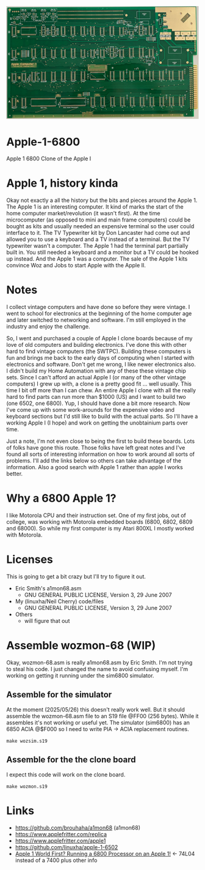![Apple 1 reproduction PCB - Front view](Apple-1_pcb-640x375.png)

# Apple-1-6800
Apple 1 6800 Clone of the Apple I

# Apple 1, history kinda

Okay not exactly a all the history but the bits and pieces around the Apple 1. The Apple 1 is an interesting computer. It kind of marks the start of the home computer market/revolution (it wasn't first). At the time microcomputer (as opposed to mini and main frame computers) could be bought as kits and usually needed an expensive terminal so the user could interface to it. The TV Typewriter kit by Don Lancaster had come out and allowed you to use a keyboard and a TV instead of a terminal. But the TV typewriter wasn't a computer. The Apple 1 had the terminal part partially built in. You still needed a keyboard and a monitor but a TV could be hooked up instead. And the Apple 1 was a computer. The sale of the Apple 1 kits convince Woz and Jobs to start Apple with the Apple II.

# Notes

I collect vintage computers and have done so before they were vintage. I went to school for electronics at the beginning of the home computer age and later switched to networking and software. I'm still employed in the industry and enjoy the challenge.

So, I went and purchased a couple of Apple I clone boards because of my love of old computers and building electronics. I've done this with other hard to find vintage computers (the SWTPC). Building these computers is fun and brings me back to the early days of computing when I started with electronics and software. Don't get me wrong, I like newer electronics also. I didn't build my Home Automation with any of these these vintage chip sets. Since I can't afford an actual Apple I (or many of the other vintage computers) I grew up with, a clone is a pretty good fit ... well usually. This time I bit off more than I can chew. An entire Apple I clone with all the really hard to find parts can run more than $1000 (US) and I want to build two (one 6502, one 6800). Yup, I should have done a bit more research. Now I've come up with some work-arounds for the expensive video and keyboard sections but I'd still like to build with the actual parts. So I'll have a working Apple I (I hope) and work on getting the unobtainium parts over time. 

Just a note, I'm not even close to being the first to build these boards. Lots of folks have gone this route. Those folks have left great notes and I've found all sorts of interesting information on how to work around all sorts of problems. I'll add the links below so others can take advantage of the information. Also a good search with Apple 1 rather than apple I works better.

# Why a 6800 Apple 1?

I like Motorola CPU and their instruction set. One of my first jobs, out of college, was working with Motorola embedded boards (6800, 6802, 6809 and 68000). So while my first computer is my Atari 800XL I mostly worked with Motorola.

# Licenses

This is going to get a bit crazy but I'll try to figure it out.

- Eric Smith's a1mon68.asm
  - GNU GENERAL PUBLIC LICENSE, Version 3, 29 June 2007
- My (linuxha/Neil Cherry) code/files
  - GNU GENERAL PUBLIC LICENSE, Version 3, 29 June 2007
- Others
  - will figure that out
  
# Assemble wozmon-68 (WIP)

Okay, wozmon-68.asm is really a1mon68.asm by Eric Smith. I'm not trying to steal his code. I just changed the name to avoid confusing myself. I'm working on getting it running under the sim6800 simulator.

## Assemble for the simulator

At the moment (2025/05/26) this doesn't really work well. But it should assemble the wozmon-68.asm file to an S19 file @FF00 (256 bytes). While it assembles it's not working or useful yet. The simulator (sim6800) has an 6850 ACIA @$F000 so I need to write PIA -> ACIA replacement routines.

```
make wozsim.s19
```

## Assemble for the the clone board

I expect this code will work on the clone board.

```
make wozmon.s19
```

# Links

- https://github.com/brouhaha/a1mon68 (a1mon68)
- https://www.applefritter.com/replica
- https://www.applefritter.com/apple1
- https://github.com/linuxha/apple-1-6502
- [Apple 1 World First? Running a 6800 Processor on an Apple 1!](https://www.youtube.com/watch?v=ag6pWUhps7U&t=42s) <- 74L04 instead of a 7400 plus other info
